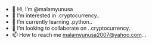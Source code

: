 - 👋 Hi, I’m @malamyunusa
- 👀 I’m interested in .cryptocurrency..
- 🌱 I’m currently learning .python..
- 💞️ I’m looking to collaborate on ..cryptocurrency.
- 📫 How to reach me malamyunusa2007@yahoo.com...

<!---
malamyunusa/malamyunusa is a ✨ special ✨ repository because its `README.md` (this file) appears on your GitHub profile.
You can click the Preview link to take a look at your changes.
--->
